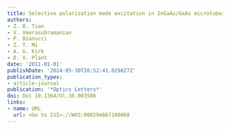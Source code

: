 ```yaml
---
title: Selective polarization mode excitation in InGaAs/GaAs microtubes
authors:
- Z. B. Tian
- V. Veerasubramanian
- P. Bianucci
- Z. T. Mi
- A. G. Kirk
- D. V. Plant
date: '2011-01-01'
publishDate: '2024-05-30T20:52:41.029627Z'
publication_types:
- article-journal
publication: '*Optics Letters*'
doi: Doi 10.1364/Ol.36.003506
links:
- name: URL
  url: <Go to ISI>://WOS:000294667100068
---
```

